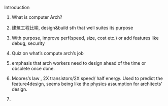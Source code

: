 Introduction

1.  What is computer Arch?
    
2.  建筑工程比喻, design&build sth that well suites its purpose
    
3.  With purpose, improve perf(speed, size, cost etc.) or add features like debug, security
    
4.  Quiz on what’s compute arch’s job
    
5.  emphasis that arch workers need to design ahead of the time or obsolete once done.
    
6.  Moores’s law , 2X transistors/2X speed/ half energy. Used to predict the feature4design, seems being like the physics assumption for architects’ design.
    
7.
<!--stackedit_data:
eyJoaXN0b3J5IjpbMTc4NjM5NDYzMl19
-->